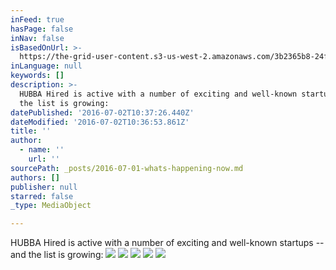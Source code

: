 ```yaml
---
inFeed: true
hasPage: false
inNav: false
isBasedOnUrl: >-
  https://the-grid-user-content.s3-us-west-2.amazonaws.com/3b2365b8-24f2-4f5a-b5ed-60475f0981e4.png
inLanguage: null
keywords: []
description: >-
  HUBBA Hired is active with a number of exciting and well-known startups – and
  the list is growing:
datePublished: '2016-07-02T10:37:26.440Z'
dateModified: '2016-07-02T10:36:53.861Z'
title: ''
author:
  - name: ''
    url: ''
sourcePath: _posts/2016-07-01-whats-happening-now.md
authors: []
publisher: null
starred: false
_type: MediaObject

---
```

HUBBA Hired is active with a number of exciting and well-known startups -- and the list is growing:
![](https://the-grid-user-content.s3-us-west-2.amazonaws.com/3b2365b8-24f2-4f5a-b5ed-60475f0981e4.png)
![](https://the-grid-user-content.s3-us-west-2.amazonaws.com/325a498e-ef25-4e88-bf25-19d6c646aaf2.png)
![](https://the-grid-user-content.s3-us-west-2.amazonaws.com/ebf5024a-3582-4c54-bf91-46f1e4e4345f.png)
![](https://the-grid-user-content.s3-us-west-2.amazonaws.com/2f9911fd-7527-4129-a9e7-44750e89e9dd.png)
![](https://the-grid-user-content.s3-us-west-2.amazonaws.com/8d56e3be-97e9-4e48-a23f-be9330f16a50.png)